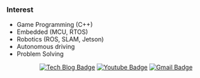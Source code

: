 ### Interest
- Game Programming (C++)
- Embedded (MCU, RTOS)
- Robotics (ROS, SLAM, Jetson)
- Autonomous driving
- Problem Solving

<div align=center>
  
[![Tech Blog Badge](http://img.shields.io/badge/-Tech%20blog-black?style=flat-square&logo=github)](https://Kim-Ziho.github.io/) 
[![Youtube Badge](https://img.shields.io/badge/Youtube-ff0000?style=flat-square&logo=youtube)](https://www.youtube.com/@_6_622)
[![Gmail Badge](https://img.shields.io/badge/-Gmail-d14836?style=flat-square&logo=Gmail&logoColor=white)](mailto:jck1461@gmail.com)
  
</div>

